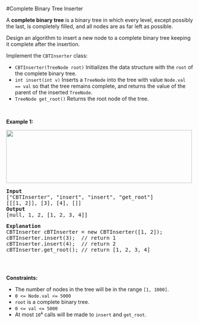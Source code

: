 #Complete Binary Tree Inserter
<p>A <strong>complete binary tree</strong> is a binary tree in which every level, except possibly the last, is completely filled, and all nodes are as far left as possible.</p>
<p>Design an algorithm to insert a new node to a complete binary tree keeping it complete after the insertion.</p>
<p>Implement the <code>CBTInserter</code> class:</p>
<ul>
<li><code>CBTInserter(TreeNode root)</code> Initializes the data structure with the <code>root</code> of the complete binary tree.</li>
<li><code>int insert(int v)</code> Inserts a <code>TreeNode</code> into the tree with value <code>Node.val == val</code> so that the tree remains complete, and returns the value of the parent of the inserted <code>TreeNode</code>.</li>
<li><code>TreeNode get_root()</code> Returns the root node of the tree.</li>
</ul>
<p> </p>
<p><strong class="example">Example 1:</strong></p>
<img alt="" src="https://assets.leetcode.com/uploads/2021/08/03/lc-treeinsert.jpg" style="width:500px;height:143px"/>
<pre><strong>Input</strong>
["CBTInserter", "insert", "insert", "get_root"]
[[[1, 2]], [3], [4], []]
<strong>Output</strong>
[null, 1, 2, [1, 2, 3, 4]]
<p><strong>Explanation</strong>
CBTInserter cBTInserter = new CBTInserter([1, 2]);
cBTInserter.insert(3);  // return 1
cBTInserter.insert(4);  // return 2
cBTInserter.get_root(); // return [1, 2, 3, 4]
</pre></p>
<p> </p>
<p><strong>Constraints:</strong></p>
<ul>
<li>The number of nodes in the tree will be in the range <code>[1, 1000]</code>.</li>
<li><code>0 &lt;= Node.val &lt;= 5000</code></li>
<li><code>root</code> is a complete binary tree.</li>
<li><code>0 &lt;= val &lt;= 5000</code></li>
<li>At most <code>10<sup>4</sup></code> calls will be made to <code>insert</code> and <code>get_root</code>.</li>
</ul>
